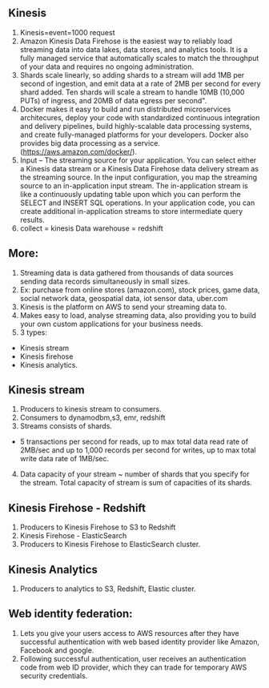 ## Kinesis

1. Kinesis=event=1000 request
2. Amazon Kinesis Data Firehose is the easiest way to reliably load streaming data into data lakes, data stores, and analytics tools. It is a fully managed service that automatically scales to match the throughput of your data and requires no ongoing administration.
3. Shards scale linearly, so adding shards to a stream will add 1MB per second of ingestion, and emit data at a rate of 2MB per second for every shard added. Ten shards will scale a stream to handle 10MB (10,000 PUTs) of ingress, and 20MB of data egress per second".
4. Docker makes it easy to build and run distributed microservices architecures, deploy your code with standardized continuous integration and delivery pipelines, build highly-scalable data processing systems, and create fully-managed platforms for your developers. Docker also provides big data processing as a service. (https://aws.amazon.com/docker/).
5. Input – The streaming source for your application. You can select either a Kinesis data stream or a Kinesis Data Firehose data delivery stream as the streaming source. In the input configuration, you map the streaming source to an in-application input stream. The in-application stream is like a continuously updating table upon which you can perform the SELECT and INSERT SQL operations. In your application code, you can create additional in-application streams to store intermediate query results.
6. collect = kinesis
Data warehouse = redshift

## More:
1. Streaming data is data gathered from thousands of data sources sending data records simultaneously in small sizes.
2. Ex: purchase from online stores (amazon.com), stock prices, game data, social network data, geospatial data, iot sensor data, uber.com
3. Kinesis is the platform on AWS to send your streaming data to.
4. Makes easy to load, analyse streaming data, also providing you to build your own custom applications for your business needs.
5. 3 types:
- Kinesis stream
- Kinesis firehose
- Kinesis analytics.

## Kinesis stream
1. Producers to kinesis stream to consumers.
2. Consumers to dynamodbm,s3, emr, redshift
3. Streams consists of shards.
- 5 transactions per second for reads, up to max total data read rate of 2MB/sec and up to 1,000 records per second for writes, up to max total write data rate of 1MB/sec.
4. Data capacity of your stream ~ number of shards that you specify for the stream. Total capacity of stream is sum of capacities of its shards.

## Kinesis Firehose  - Redshift
1. Producers to Kinesis Firehose to S3 to Redshift
2. Kinesis Firehose - ElasticSearch
3. Producers to Kinesis Firehose to ElasticSearch cluster.

## Kinesis Analytics
1. Producers to analytics to S3, Redshift, Elastic cluster.

## Web identity federation:
1. Lets you give your users access to AWS resources after they have successful authentication with web based identity provider like Amazon, Facebook and google.
2. Following successful authentication, user receives an authentication code from web ID provider, which they can trade for temporary AWS security credentials.
